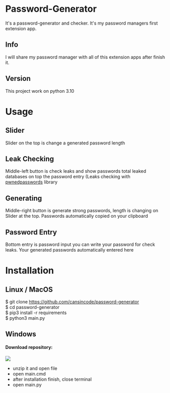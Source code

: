 # Password-Generator
It's a password-generator and checker. It's my password managers first extension app.
## Info
I will share my password manager with all of this extension apps after finish it.

## Version
This project work on python 3.10

# Usage
## Slider
Slider on the top is change a generated password length
## Leak Checking
Middle-left button is check leaks and show passwords total leaked databases on top the password entry (Leaks checking with <a href="https://pypi.org/project/pwnedpasswords">pwnedpasswords</a> library
## Generating
Middle-right button is generate strong passwords, length is changing on Slider at the top. Passwords automatically copied on your clipboard
## Password Entry
Bottom entry is password input you can write your password for check leaks. Your generated passwords automatically entered here

# Installation
## Linux / MacOS
$ git clone https://github.com/cansincode/password-generator<br>
$ cd password-generator<br>
$ pip3 install -r requirements<br>
$ python3 main.py
## Windows
#### Download repository:
<img src="https://www.imgbly.com/ib/dPfpDpHzFL.png"><br>
+ unzip it and open file<br>
+ open main.cmd<br>
+ after installation finish, close terminal<br>
+ open main.py
